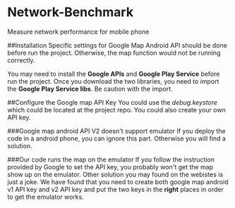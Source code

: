 Network-Benchmark
=================

Measure network performance for mobile phone


##Installation
Specific settings for Google Map Android API should be done before run the project. Otherwise, the map function would not be running correctly.

You may need to install the **Google APIs** and **Google Play Service** before run the project. Once you download the two libraries, you need to import the **Google Play Service libs**. Be caution with the import.

##Configure the Google map API Key
You could use the *debug.keystore* which could be located at the project repo.
You could also create your own API key.

###Google map android API V2 doesn't support emulator
If you deploy the code in a android phone, you can ignore this part. Otherwise you will find a solution.

###Our code runs the map on the emulator
If you follow the instruction provided by Google to set the API key, you probably won't get the map show up on the emulator. Other solution you may found on the webistes is just a joke. We have found that you need to create both google map android v1 API key and v2 API key and put the two keys in the **right** places in order to get the emulator works.

